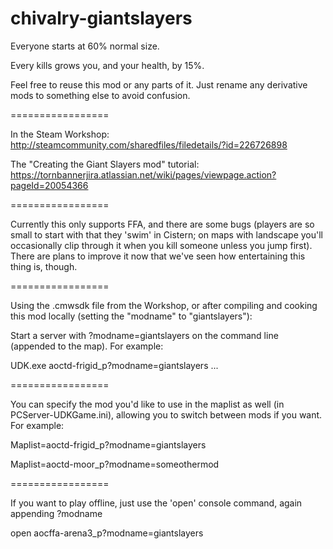 chivalry-giantslayers
=====================

Everyone starts at 60% normal size. 

Every kills grows you, and your health, by 15%. 


Feel free to reuse this mod or any parts of it. Just rename any derivative mods to something else to avoid confusion.

=================

In the Steam Workshop: http://steamcommunity.com/sharedfiles/filedetails/?id=226726898

The "Creating the Giant Slayers mod" tutorial: https://tornbannerjira.atlassian.net/wiki/pages/viewpage.action?pageId=20054366

=================

Currently this only supports FFA, and there are some bugs (players are so small to start with that they 'swim' in Cistern; on maps with landscape you'll occasionally clip through it when you kill someone unless you jump first). There are plans to improve it now that we've seen how entertaining this thing is, though. 

=================

Using the .cmwsdk file from the Workshop, or after compiling and cooking this mod locally (setting the "modname" to "giantslayers"):


Start a server with ?modname=giantslayers on the command line (appended to the map). For example:

UDK.exe aoctd-frigid_p?modname=giantslayers ...

=================

You can specify the mod you'd like to use in the maplist as well (in PCServer-UDKGame.ini), allowing you to switch between mods if you want. For example: 

Maplist=aoctd-frigid_p?modname=giantslayers 

Maplist=aoctd-moor_p?modname=someothermod 

================= 

If you want to play offline, just use the 'open' console command, again appending ?modname

open aocffa-arena3_p?modname=giantslayers
